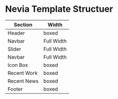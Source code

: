 # Nevia Template Structuer 

Section | Width
------------ | -------------
Header | boxed
Navbar | Full Width
Slider | Full Width
Navbar | Full Width
Icon Box | boxed
Recent Work | boxed
Recent News | boxed
Footer | boxed